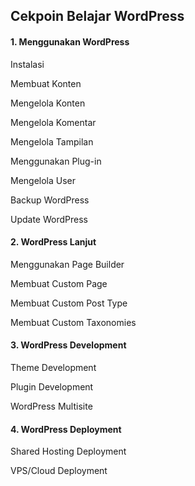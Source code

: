 ## Cekpoin Belajar WordPress

#### 1. Menggunakan WordPress

Instalasi

Membuat Konten

Mengelola Konten

Mengelola Komentar

Mengelola Tampilan

Menggunakan Plug-in

Mengelola User

Backup WordPress

Update WordPress

#### 2. WordPress Lanjut

Menggunakan Page Builder

Membuat Custom Page

Membuat Custom Post Type

Membuat Custom Taxonomies

#### 3. WordPress Development

Theme Development

Plugin Development

WordPress Multisite

#### 4. WordPress Deployment

Shared Hosting Deployment

VPS/Cloud Deployment
